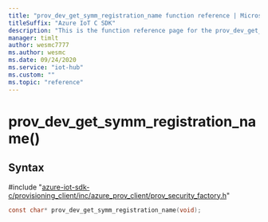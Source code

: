 ```yaml
---                             
title: "prov_dev_get_symm_registration_name function reference | Microsoft Docs" 
titleSuffix: "Azure IoT C SDK"            
description: "This is the function reference page for the prov_dev_get_symm_registration_name() function in the Azure IoT C SDK. This SDK is used with Azure IoT Hub and Azure IoT Hub Device Provisioning Service"            
manager: timlt                 
author: wesmc7777              
ms.author: wesmc               
ms.date: 09/24/2020                    
ms.service: "iot-hub"             
ms.custom: ""                
ms.topic: "reference"        
---                            
```


# prov_dev_get_symm_registration_name()

## Syntax

\#include "[azure-iot-sdk-c/provisioning_client/inc/azure_prov_client/prov_security_factory.h](../prov-security-factory-h.md)"  
```C
const char* prov_dev_get_symm_registration_name(void);
```

